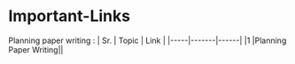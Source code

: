 # Important-Links
Planning paper writing
:
| Sr. | Topic | Link |
|-----|-------|------|
|1    |Planning Paper Writing||